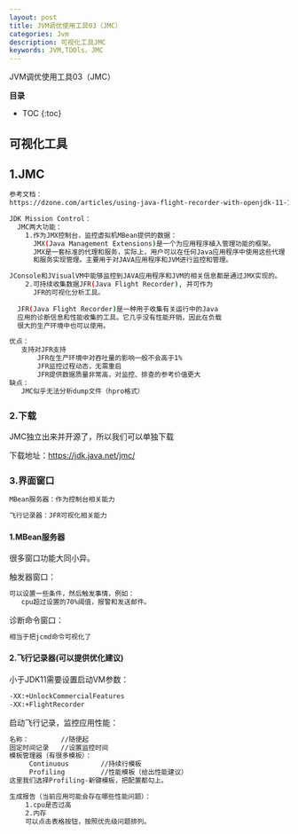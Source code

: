 ```yaml
---
layout: post
title: JVM调优使用工具03（JMC）
categories: Jvm
description: 可视化工具JMC
keywords: JVM,TOOls，JMC
---
```


JVM调优使用工具03（JMC）

**目录**

* TOC
{:toc}

## 可视化工具

## 1.JMC

```sh
参考文档：
https://dzone.com/articles/using-java-flight-recorder-with-openjdk-11-1

JDK Mission Control：
  JMC两大功能：
    1.作为JMX控制台，监控虚拟机MBean提供的数据：
      JMX(Java Management Extensions)是一个为应用程序植入管理功能的框架。
      JMX是一套标准的代理和服务，实际上，用户可以在任何Java应用程序中使用这些代理
      和服务实现管理。主要用于对JAVA应用程序和JVM进行监控和管理。

JConsole和JVisualVM中能够监控到JAVA应用程序和JVM的相关信息都是通过JMX实现的。
    2.可持续收集数据JFR(Java Flight Recorder), 并可作为
      JFR的可视化分析工具。
    
  JFR(Java Flight Recorder)是一种用于收集有关运行中的Java
  应用的诊断信息和性能收集的工具。它几乎没有性能开销，因此在负载
  很大的生产环境中也可以使用。

优点：
   支持对JFR支持
       JFR在生产环境中对吞吐量的影响一般不会高于1%
       JFR监控过程动态，无需重启
       JFR提供数据质量非常高，对监控、排查的参考价值更大
缺点：
   JMC似乎无法分析dump文件（hpro格式）
```

### 2.下载

JMC独立出来并开源了，所以我们可以单独下载

下载地址：https://jdk.java.net/jmc/


### 3.界面窗口

```sh
MBean服务器：作为控制台相关能力

飞行记录器：JFR可视化相关能力
```

#### 1.MBean服务器

很多窗口功能大同小异。

触发器窗口：
```sh
可以设置一些条件，然后触发事情，例如：
   cpu超过设置的70%阈值，报警和发送邮件。
```

诊断命令窗口：
```sh
相当于把jcmd命令可视化了
```

#### 2.飞行记录器(可以提供优化建议)

小于JDK11需要设置启动VM参数：
```sh
-XX:+UnlockCommercialFeatures 
-XX:+FlightRecorder
```

启动飞行记录，监控应用性能：
```sh
名称：        //随便起
固定时间记录   //设置监控时间
模板管理器（有很多模板）：   
     Continuous        //持续行模板
     Profiling         //性能模板（给出性能建议）
这里我们选择Profiling-新键模板，把配置都勾上。

生成报告（当前应用可能会存在哪些性能问题）：
    1.cpu是否过高
    2.内存
    可以点击表格按钮，按照优先级问题排列。
```